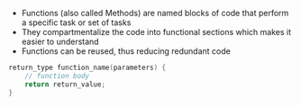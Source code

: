 - Functions (also called Methods) are named blocks of code that perform a specific task or set of tasks
- They compartmentalize the code into functional sections which makes it easier to understand
- Functions can be reused, thus reducing redundant code

```C
return_type function_name(parameters) {
    // function body
    return return_value;
}
```